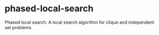 # phased-local-search
Phased local search: A local search algorithm for clique and independent set problems
